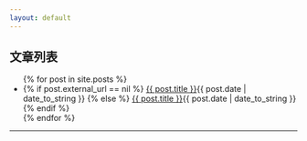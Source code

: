 ```yaml
---
layout: default
---
```


<h2 id="top-title">文章列表</h2>
<ul>
{% for post in site.posts %}
  <li class="post-{{ post.category }}">
  {% if post.external_url == nil %}
    <a href="{{ post.url }}">{{ post.title }}</a><abbr>{{ post.date | date_to_string }}</abbr>
  {% else %}
    <a href="{{ post.external_url }}">{{ post.title }}</a><abbr>{{ post.date | date_to_string }}</abbr>
  {% endif %}
  </li>
{% endfor %}
</ul>

-------------------------
